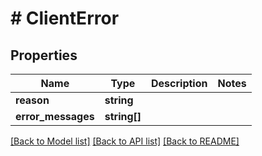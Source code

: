 # # ClientError

## Properties

Name | Type | Description | Notes
------------ | ------------- | ------------- | -------------
**reason** | **string** |  |
**error_messages** | **string[]** |  |

[[Back to Model list]](../../README.md#models) [[Back to API list]](../../README.md#endpoints) [[Back to README]](../../README.md)
